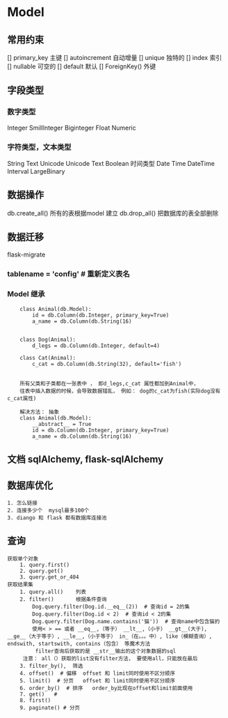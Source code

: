 # Model
## 常用约束
[] primary_key 主键
[] autoincrement 自动增量
[] unique  独特的
[] index 索引
[] nullable 可空的
[] default  默认
[] ForeignKey() 外键


## 字段类型
### 数字类型
Integer
Smilllnteger
Biginteger
Float
Numeric
### 字符类型，文本类型
String
Text
Unicode
Unicode Text
Boolean
时间类型
Date
Time
DateTime
Interval
LargeBinary


## 数据操作
db.create_all() 所有的表根据model 建立
db.drop_all() 把数据库的表全部删除
## 数据迁移
flask-migrate

### __tablename__ = 'config'   # 重新定义表名
### Model 继承
```
    class Animal(db.Model):
        id = db.Column(db.Integer, primary_key=True)
        a_name = db.Column(db.String(16)


    class Dog(Animal):
        d_legs = db.Column(db.Integer, default=4)

    class Cat(Animal):
        c_cat = db.Column(db.String(32), default='fish')


    所有父类和子类都在一张表中 ， 即d_legs,c_cat 属性都加到Animal中， 
    往表中插入数据的时候，会导致数据错乱， 例如： dog的c_cat为fish(实际dog没有c_cat属性)

    解决方法： 抽象
    class Animal(db.Model):
        __abstract__ = True
        id = db.Column(db.Integer, primary_key=True)
        a_name = db.Column(db.String(16)
```

## 文档  sqlAlchemy,  flask-sqlAlchemy

## 数据库优化
    1. 怎么链接
    2. 连接多少个  mysql最多100个
    3. diango 和 flask 都有数据库连接池     
    
    
## 查询
    获取单个对象
        1. query.first()
        2. query.get()
        3. query.get_or_404
    获取结果集
        1. query.all()    列表  
        2. filter()       根据条件查询
            Dog.query.filter(Dog.id.__eq__(2))  # 查询id = 2的集
            Dog.query.filter(Dog.id < 2)  # 查询id < 2的集
            Dog.query.filter(Dog.name.contains('猫'))  # 查询name中包含猫的
            使用< > == 或者 __eq__,（等于） __lt__,（小于） __gt__(大于), __ge__（大于等于）, __le__,（小于等于） in_（在。。。中）, like（模糊查询）, endswith, startswith, contains（包含） 等魔术方法
             filter查询后获取的是 __str__输出的这个对象数据的sql
         注意： all（）获取的list没有filter方法， 要使用all，只能放在最后
        3. filter_by(),  筛选  
        4. offset()  # 偏移  offset 和 limit同时使用不区分顺序
        5. limit()  # 分页   offset 和 limit同时使用不区分顺序
        6. order_by()  # 排序   order_by比现在offset和limit前面使用
        7. get()   #
        8. first()
        9. paginate() # 分页 